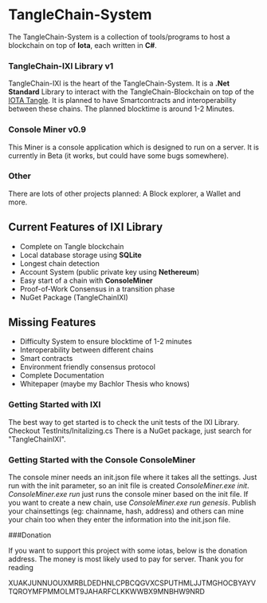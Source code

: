 # TangleChain-System

The TangleChain-System is a collection of tools/programs to host a blockchain on top of **Iota**, each written in **C#**.

### TangleChain-IXI Library v1

TangleChain-IXI is the heart of the TangleChain-System. It is a **.Net Standard** Library to interact with the TangleChain-Blockchain on top of the [IOTA Tangle](https://github.com/iotaledger). It is planned to have Smartcontracts and interoperability between these chains. The planned blocktime is around 1-2 Minutes.

### Console Miner v0.9

This Miner is a console application which is designed to run on a server. It is currently in Beta (it works, but could have some bugs somewhere).

### Other

There are lots of other projects planned: A Block explorer, a Wallet and more.

## Current Features of IXI Library

- Complete on Tangle blockchain
- Local database storage using **SQLite**
- Longest chain detection
- Account System (public private key using **Nethereum**)
- Easy start of a chain with **ConsoleMiner**
- Proof-of-Work Consensus in a transition phase
- NuGet Package (TangleChainIXI)

## Missing Features

- Difficulty System to ensure blocktime of 1-2 minutes
- Interoperability between different chains
- Smart contracts
- Environment friendly consensus protocol
- Complete Documentation
- Whitepaper (maybe my Bachlor Thesis who knows)


### Getting Started with IXI

The best way to get started is to check the unit tests of the IXI Library. Checkout  TestInits/Initalizing.cs
There is a NuGet package, just search for "TangleChainIXI".


### Getting Started with the Console ConsoleMiner

The console miner needs an init.json file where it takes all the settings. Just run with the init parameter, so an init file is created *ConsoleMiner.exe init*.
*ConsoleMiner.exe run* just runs the console miner based on the init file. If you want to create a new chain, use *ConsoleMiner.exe run genesis*. Publish your chainsettings (eg: chainname, hash, address) and others can mine your chain too when they enter the information into the init.json file.


###Donation

If you want to support this project with some iotas, below is the donation address. The money is most likely used to pay for server. Thank you for reading

XUAKJUNNUOUXMRBLDEDHNLCPBCQGVXCSPUTHMLJJTMGHOCBYAYVTQROYMFPMMOLMT9JAHARFCLKKWWBX9MNBHW9NRD
